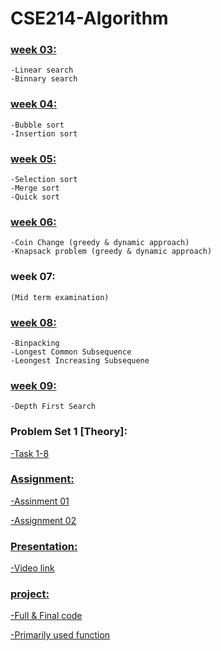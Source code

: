 # CSE214-Algorithm 
          
          
### [week 03:](https://github.com/khasrul-alam/Algorithm-Lab/tree/master/week%2003)

    -Linear search
    -Binnary search
    
### [week 04:](https://github.com/khasrul-alam/Algorithm-Lab/tree/master/week%2004)
    
    -Bubble sort
    -Insertion sort
   
### [week 05:](https://github.com/khasrul-alam/Algorithm-Lab/tree/master/week%2005)
 
    -Selection sort
    -Merge sort
    -Quick sort
   
### [week 06:](https://github.com/khasrul-alam/Algorithm-Lab/tree/master/week%2006)
 
    -Coin Change (greedy & dynamic approach)
    -Knapsack problem (greedy & dynamic approach)
    
### week 07:
    
    (Mid term examination)
    
### [week 08:](https://github.com/khasrul-alam/Algorithm-Lab/tree/master/week%2008)

    -Binpacking
    -Longest Common Subsequence
    -Leongest Increasing Subsequene

### [week 09:](https://github.com/khasrul-alam/Algorithm-Lab/tree/master/week%2009)

    -Depth First Search 

### Problem Set 1 [Theory]:

[-Task 1-8](https://github.com/khasrul-alam/Algorithm-Lab/tree/master/Problem%20Set%201%20%5BTheory%5D)
    
### [Assignment:](https://github.com/khasrul-alam/Algorithm-Lab/tree/master/Assignment)

[   -Assinment 01](https://github.com/khasrul-alam/Algorithm-Lab/blob/master/Assignment/CSE214-O14-191-15-12180-Assignment-01.pdf.pdf)

[   -Assignment 02](https://github.com/khasrul-alam/Algorithm-Lab/blob/master/Assignment/CSE214-O14-191-15-12180-Assignment-02.pdf)
    
   
### [Presentation:](https://github.com/khasrul-alam/Algorithm-Lab/tree/master/presentation)
                
[   -Video link](https://drive.google.com/file/d/1BfkUh48vrzE5PoqyJfc_VQc5hPzjmZV6/view)


### [project:](https://github.com/khasrul-alam/Algorithm-Lab/tree/master/Project)
          
[   -Full & Final code](https://github.com/khasrul-alam/Algorithm-Lab/blob/master/Project/staticalToolBox4.0.cpp)

[   -Primarily used function](https://github.com/khasrul-alam/Algorithm-Lab/tree/master/Project)
     
     

